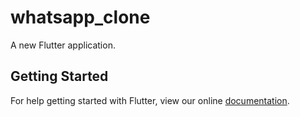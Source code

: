 # whatsapp_clone

A new Flutter application.

## Getting Started

For help getting started with Flutter, view our online
[documentation](https://flutter.io/).
